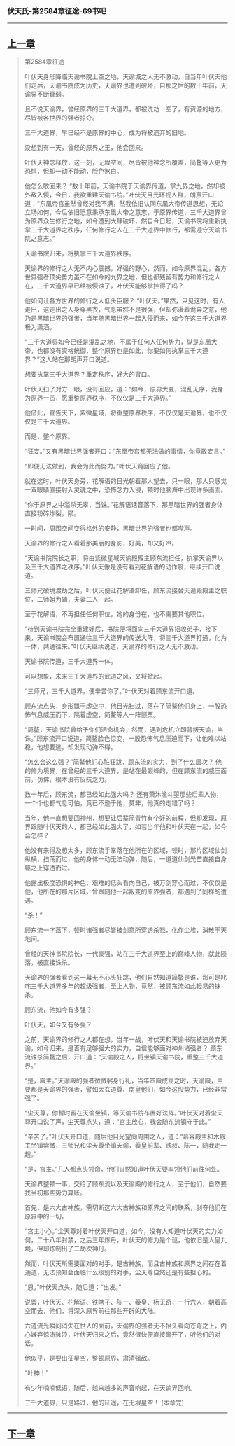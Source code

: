 ### 伏天氏-第2584章征途-69书吧

--------
[上一章](./3354b45c231fe068887c5f44adf7ce33.md)
--------


>
>
>
>第2584章征途
>
>叶伏天身形降临天谕书院上空之地，天谕城之人无不激动，自当年叶伏天他们走后，天谕书院成为历史，天谕界也遭到破坏，自那之后的数十年前，天谕界不断衰弱。
>
>且不说天谕界，曾经原界的三千大道界，都被洗劫一空了，有资源的地方，尽皆被各世界的强者掠夺。
>
>三千大道界，早已经不是原界的中心，成为将被遗弃的旧地。
>
>没想到有一天，曾经的原界之王，他会回来。
>
>叶伏天神念释放，这一刻，无垠空间，尽皆被他神念所覆盖，简鳌等人更为恐惧，但却一动不能动，脸色煞白。
>
>他怎么敢回来？
>“数十年前，天谕书院于天谕界传道，掌九界之地，然却被外敌入侵，今日，我欲重建天谕书院。”叶伏天目光环视人群，朗声开口道：“东凰帝宫虽然曾经对我不满，然我依旧认同东凰大帝传道思想，无论立场如何，今后依旧愿意秉承东凰大帝之意志，于原界传道，三千大道界曾为原界众生修行之地，如今遭到大肆破坏，然自今日起，天谕书院将重新执掌三千大道界之秩序，任何修行之人在三千大道界中修行，都需遵守天谕书院之意志。”
>
>天谕书院归来，将执掌三千大道界秩序。
>
>天谕界的修行之人无不内心震撼，好强的野心，然而，如今原界混乱，各方世界强者顶尖势力虽不在如今的九界之地，但也都残留有势力和修行之人在，三千大道界早已经被侵蚀了，叶伏天能够掌控得了吗？
>
>他如何让各方世界的修行之人低头臣服？
>“叶伏天。”果然，只见这时，有人走出，这走出之人身穿黑衣，气息虽然不是很强，但却弥漫着诡异之意，他乃是黑暗世界的强者，当年随黑暗世界一起入侵而来，如今在这三千大道界极为潇洒。
>
>“三千大道界如今已经是混乱之地，不属于任何人任何势力，纵是东凰大帝，也都没有资格统御，整个原界也是如此，你要如何执掌三千大道界？”这人站在那朗声开口说道。
>
>想要执掌三千大道界？重定秩序，好大的胃口。
>
>叶伏天扫了对方一眼，没有回应，道：“如今，原界大变，混乱无序，我身为原界一员，愿重整原界秩序，不仅仅是三千大道界。”
>
>他借此，宣告天下，紫微星域，将重整原界秩序，不仅仅是天谕界，也不仅仅是三千大道界。
>
>而是，整个原界。
>
>“狂妄。”又有黑暗世界强者开口：“东凰帝宫都无法做的事情，你竟敢妄言。”
>
>“即便无法做到，我会为此而努力。”叶伏天竟回应了他。
>
>就在这时，叶伏天身旁，花解语的目光朝着那人望去，只一眼，那人只感觉一双眼睛直接射入灵魂之中，恐怖念力入侵，顿时他脑海中出现许多画面。
>
>“你于原界之中滥杀无辜，当诛。”花解语话音落下，那黑暗世界的强者身体直接粉碎炸裂，陨。
>
>一时间，周围空间变得格外的安静，黑暗世界的强者也都噤声。
>
>天谕界的修行之人看着那美丽的身影，好美，却又好冷。
>
>“天谕书院院长之职，将由紫微星域天谕殿殿主顾东流担任，执掌天谕界以及三千大道界之秩序。”叶伏天像是没有看到花解语的动作般，继续开口说道。
>
>三师兄破境渡劫之后，叶伏天便让花解语卸任，顾东流接替天谕殿殿主之职位，二师姐为辅，夫妻二人一起。
>
>至于花解语，不再担任任何职位，她的身份在，也不需要其他职位。
>
>“待到天谕书院完全重建好后，书院便将面向三千大道界招收弟子，接下来，天谕书院会布置通往三千大道界的传送大阵，将三千大道界打通，化为一体，共通往来。”叶伏天继续说道，天谕界的修行之人无不激动。
>
>天谕书院传道，三千大道界一体。
>
>可以想象，未来三千大道界的武道之风，又将掀起。
>
>“三师兄，三千大道界，便辛苦你了。”叶伏天对着顾东流开口道。
>
>顾东流点头，身形飘于虚空中，他目光扫过，落在了简鳌他们身上，一股恐怖气息威压而下，隔着虚空，简鳌等人一阵颤栗。
>
>“简鳌，天谕书院曾给予你们活命机会，然而，遇到危机立即背叛天谕，当诛。”顾东流开口说道，简鳌脸色惊变，一股恐怖气息压迫而下，让他难以站稳，他想要逃，却发现动弹不得。
>
>“怎么会这么强？”简鳌他们心脏狂跳，顾东流的实力，到了什么层次？
>他的修为境界，在曾经的三千大道界，是站在最巅峰的，但在顾东流的威压面前，仿佛，根本没有反抗之力。
>
>数十年后，顾东流，都已经如此强大吗？
>还有萧沐渔斗曌那些后辈人物，一个个也都气息可怕，竟已不逊于他，莫非，他真的走错了吗？
>
>当年，他一直想要回神州，想要让后辈简青竹有个好的前程，但却发现，原界跟随叶伏天的人，都已经如此强大了，如若当年他和叶伏天在一起，如今会怎样？
>
>他没有来得及想太多，顾东流手掌落在他所在的区域，顿时，那片区域仙剑纵横，扫荡而过，他的身体一动无法动弹，随后，一道道仙剑光芒直接自身躯之上穿透而过。
>
>他露出极度恐惧的神色，艰难的低头看向自己，被万剑穿心而过，不仅仅是他，他所在的那片区域，曾跟随他一起叛变的原界强者，都遇到了同样的遭遇。
>
>“杀！”
>
>顾东流一字落下，顿时诸强者尽皆被剑意所穿透杀戮，化作尘埃，消散于天地间。
>
>曾经的天神书院院长，一代豪强，站在三千大道界至上的巅峰人物，就此陨落，被直接诛杀。
>
>天谕界的强者看到这一幕无不心头狂跳，他们自然知道简鳌是谁，那可是叱咤三千大道界多年的超级强者，至上人物，竟然，被顾东流如此轻易的抹杀。
>
>顾东流，他如今有多强？
>
>叶伏天，如今又有多强？
>
>之前，天谕界的修行之人都在想，当年一战，叶伏天和天谕书院被迫放弃天谕，如今归来，是否有足够强大的实力，自信能够面对神州诸强者？
>顾东流诛杀简鳌之后，开口道：“天谕殿之人，将坐镇天谕书院，重整三千大道界。”
>
>“是，殿主。”天谕殿的强者微微躬身行礼，当年四殿成立之时，天谕殿，主要都是天谕界的强者，譬如太玄道尊、南皇他们，如今这股势力，已经非常强了。
>
>“尘天尊，你暂时留在天谕坐镇，等天谕书院布置好法阵。”叶伏天对着尘天尊开口说了声，尘天尊点头，道：“宫主放心，我会随东流镇守于此。”
>
>“辛苦了。”叶伏天开口道，随后他目光望向周围之人，道：“慕容殿主和木殿主坐镇紫微，三师兄和尘天尊坐镇天谕，羲皇前辈、铁叔、陈一，随我走一趟。”
>
>“是，宫主。”几人都点头领命，他们自然知道叶伏天要率领他们前往何处。
>
>天谕界整顿一事，交给了顾东流以及天谕殿的修行之人，至于他们，自然要找当初那些势力算账。
>
>首先，是六大古神族，需切断这六大古神族和原界之间的联系，剥夺他们在原界中的一切。
>
>“宫主小心。”尘天尊对着叶伏天开口道，如今，没有人知道叶伏天的实力如何，二十八年封禁，之后三年炼丹，叶伏天的修为是个谜，他依旧是人皇九境，但却炼制出了二劫次神丹。
>
>然而，叶伏天所需要面对的对手，是古神族，而且古神族和原界之间存在着通道，无法预知会面临什么级别的对手，尘天尊自然还是有些担心的。
>
>“恩。”叶伏天点头，随后道：“出发。”
>
>说罢，叶伏天、花解语、铁瞎子、陈一、羲皇、杨无奇，一行六人，朝着高空而去，他们，将深入原界前往那些开辟的大陆。
>
>六道流光瞬间消失在世人的面前，天谕界的强者无不抬头看向苍穹之上，内心嫌弃惊涛骇浪，叶伏天归来之后，竟然很快便直接离开了，听他们的对话。
>
>他似乎，是要出征星空，整顿原界，肃清强敌。
>
>“叶神！”
>
>有少年喃喃低语，随后，越来越多的声音响起，在天谕界回响。
>
>三千大道界，只是路过，他的征途，在无垠星空！
>(本章完)
>
>

--------
[下一章](./7d890f67a6cc2761b273ca06474739a5.md)
--------
